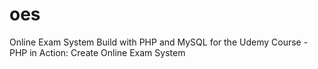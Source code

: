# oes
Online Exam System Build with PHP and MySQL for the Udemy Course - PHP in Action: Create Online Exam System
